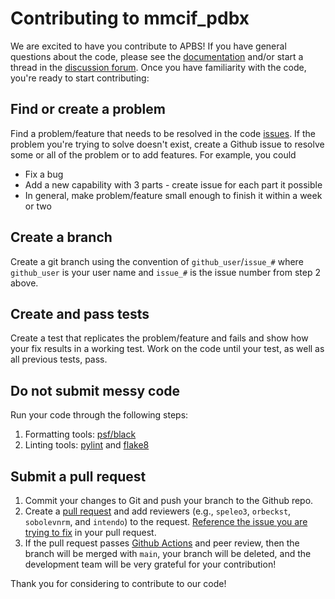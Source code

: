 # Contributing to mmcif_pdbx

We are excited to have you contribute to APBS!
If you have general questions about the code, please see the [documentation](https://mmcif-pdbx.readthedocs.io/) and/or start a thread in the [discussion forum](https://github.com/Electrostatics/mmcif_pdbx/discussions). 
Once you have familiarity with the code, you're ready to start contributing:

## Find or create a problem

Find a problem/feature that needs to be resolved in the code [issues](https://github.com/Electrostatics/mmcif_pdbx/issues).
If the problem you're trying to solve doesn't exist, create a Github issue to resolve some or all of the problem or to add features.
For example, you could
  * Fix a bug
  * Add a new capability with 3 parts - create issue for each part it possible
  * In general, make problem/feature small enough to finish it within a week or two

## Create a branch

Create a git branch using the convention of `github_user`/`issue_#` where `github_user` is your user name and `issue_#` is the issue number from step 2 above.

## Create and pass tests

Create a test that replicates the problem/feature and fails and show how your fix results in a working test.
Work on the code until your test, as well as all previous tests, pass.

## Do not submit messy code

Run your code through the following steps:

1. Formatting tools:  [psf/black](https://github.com/psf/black)
2. Linting tools: [pylint](https://www.pylint.org/) and [flake8](https://flake8.pycqa.org/en/latest/)

## Submit a pull request

1. Commit your changes to Git and push your branch to the Github repo.
2. Create a [pull request](https://github.com/Electrostatics/mmcif_pdbx/compare?expand=1) and add reviewers (e.g., `speleo3`, `orbeckst`, `sobolevnrm`, and `intendo`) to the request.
[Reference the issue you are trying to fix](https://docs.github.com/en/github/managing-your-work-on-github/linking-a-pull-request-to-an-issue) in your pull request.
3. If the pull request passes [Github Actions](https://github.com/features/actions) and peer review, then the branch will be merged with `main`, your branch will be deleted, and the development team will be very grateful for your contribution!

Thank you for considering to contribute to our code!
